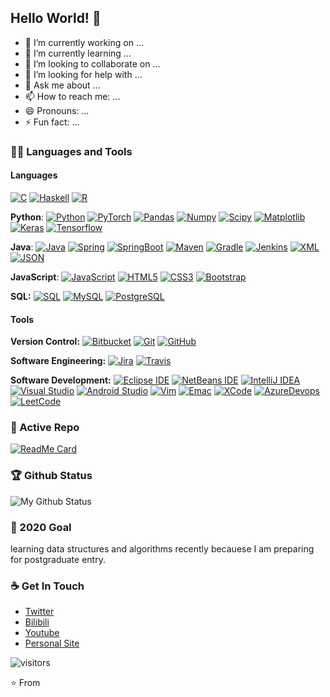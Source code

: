 ## Hello World! 👋

<!--
**Quananhle/Quananhle** is a ✨ _special_ ✨ repository because its `README.md` (this file) appears on your GitHub profile.

Here are some ideas to get you started:

- 🔭 I’m currently working on ...
- 🌱 I’m currently learning ...
- 👯 I’m looking to collaborate on ...
- 🤔 I’m looking for help with ...
- 💬 Ask me about ...
- 📫 How to reach me: ...
- 😄 Pronouns: ...
- ⚡ Fun fact: ...
-->

- 🔭 I’m currently working on ...
- 🌱 I’m currently learning ...
- 👯 I’m looking to collaborate on ...
- 🤔 I’m looking for help with ...
- 💬 Ask me about ...
- 📫 How to reach me: ...
- 😄 Pronouns: ...
- ⚡ Fun fact: ...

### 👨‍💻 Languages and Tools

#### Languages

  [![C](https://img.shields.io/badge/-A8B9CC?style=flat&logo=c&logoColor=white&link=https://github.com/Quananhle)](https://github.com/Quananhle)
  [![Haskell](https://img.shields.io/badge/-Haskell-purple?style=flat&logo=haskell&logoColor=white&link=https://github.com/Quananhle/Haskell---NLP)](https://github.com/Quananhle/Haskell---NLP)
  [![R](https://img.shields.io/badge/-R-blue?style=flat&logo=R&logoColor=white&link=https://github.com/Quananhle/Haskell---NLP)](https://github.com/Quananhle/Haskell---NLP)

  **Python**:
  [![Python](https://img.shields.io/badge/-Python-black?style=flat&logo=python&link=https://github.com/Quananhle/Python-AWS-TradingAI)](https://github.com/Quananhle/Python-AWS-TradingAI)
  [![PyTorch](https://img.shields.io/badge/-PyTorch-EE4C2C?style=flat&logo=PyTorch&link=https://github.com/Quananhle/Python-AWS-TradingAI)](https://github.com/Quananhle/Python-AWS-TradingAI)
  [![Pandas](https://img.shields.io/badge/-Pandas-150458?style=flat&logo=Pandas&link=https://github.com/Quananhle/Python-AWS-TradingAI)](https://github.com/Quananhle/Python-AWS-TradingAI)
  [![Numpy](https://img.shields.io/badge/-Numpy-lightgray?style=flat&logo=Numpy&logoColor=white&link=https://github.com/Quananhle/Python-AWS-TradingAI)](https://github.com/Quananhle/Python-AWS-TradingAI)
  [![Scipy](https://img.shields.io/badge/-Scipy-blue?style=flat&logo=Scipy&logoColor=white&link=https://github.com/Quananhle/Python-AWS-TradingAI)](https://github.com/Quananhle/Python-AWS-TradingAI)
  [![Matplotlib](https://img.shields.io/badge/-Matplotlib-black?style=flat&logo=Matplotlib&logoColor=white&link=https://github.com/Quananhle/Python-AWS-TradingAI)](https://github.com/Quananhle/Python-AWS-TradingAI)
  [![Keras](https://img.shields.io/badge/-Keras-D00000?style=flat&logo=Keras&link=https://github.com/Quananhle/Python-AWS-TradingAI)](https://github.com/Quananhle/Python-AWS-TradingAI)
  [![Tensorflow](https://img.shields.io/badge/-Tensorflow-gray?style=flat&logo=tensorflow&link=https://github.com/Quananhle/Python-AWS-TradingAI)](https://github.com/Quananhle/Python-AWS-TradingAI) 

  **Java**: 
  [![Java](https://img.shields.io/badge/Java-orange?style=flat&logo=java&logoColor=white&link=https://github.com/Quananhle/OOP-JAVA-and-Android-App-Developer)](https://github.com/Quananhle/OOP-JAVA-and-Android-App-Developer) 
  [![Spring](https://img.shields.io/badge/-Spring-lightgray?style=flat&logo=spring&link=https://github.com/Quananhle/Java-Web-Developer)](https://github.com/Quananhle/Java-Web-Developer)
  [![SpringBoot](https://img.shields.io/badge/-Springboot-black?style=flat&logo=springboot&link=https://github.com/Quananhle/Java-Web-Developer)](https://github.com/Quananhle/Java-Web-Developer)
  [![Maven](https://img.shields.io/badge/Apache-Maven-C71A36?style=flat&logo=apache-maven&link=hhttps://github.com/Quananhle/Java-Web-Developer)](https://github.com/Quananhle/Java-Web-Developer) 
  [![Gradle](https://img.shields.io/badge/Gradle-02303A?style=flat&logo=gradle&link=hhttps://github.com/Quananhle/Java-Web-Developer)](https://github.com/Quananhle/Java-Web-Developer)
  [![Jenkins](https://img.shields.io/badge/Jenkins-gray?style=flat&logo=jenkins&link=hhttps://github.com/Quananhle/Java-Web-Developer)](https://github.com/Quananhle/Java-Web-Developer) 
  [![XML](https://img.shields.io/badge/-XML-orange?style=flat&logo=xml&link=https://github.com/Quananhle/Java-Web-Developer)](https://github.com/Quananhle/Java-Web-Developer)
  [![JSON](https://img.shields.io/badge/-JSON-lightgray?style=flat&logo=json&link=https://github.com/Quananhle/Java-Web-Developer)](https://github.com/Quananhle/Java-Web-Developer)

  **JavaScript**: 
  [![JavaScript](https://img.shields.io/badge/-JavaScript-black?style=flat&logo=javascript&link=https://github.com/Quananhle/Front-End-Dev)](https://github.com/Quananhle/Front-End-Dev)
  [![HTML5](https://img.shields.io/badge/-HTML5-E34F26?style=flat&logo=html5&logoColor=white&link=https://github.com/Quananhle/Front-End-Dev)](https://github.com/Quananhle/Front-End-Dev) 
  [![CSS3](https://img.shields.io/badge/-CSS3-1572B6?style=flat&logo=css3&link=https://github.com/Quananhle/Front-End-Dev)](https://github.com/Quananhle/Front-End-Dev) 
  [![Bootstrap](https://img.shields.io/badge/-Bootstrap-purple?style=flat&logo=bootstrap&link=https://github.com/Quananhle/Front-End-Dev)](https://github.com/Quananhle/Front-End-Dev) 

  **SQL:**
  [![SQL](https://img.shields.io/badge/-SQL-orange?style=flat&logo=sql&link=https://github.com/Quananhle)](https://github.com/Quananhle)
  [![MySQL](https://img.shields.io/badge/-MySQL-lightgray?style=flat&logo=mysql&link=https://github.com/Quananhle)](https://github.com/Quananhle)
  [![PostgreSQL](https://img.shields.io/badge/-PostgreSQL-blue?style=flat&logo=postgresql&link=https://github.com/Quananhle)](https://github.com/Quananhle)

#### Tools

**Version Control:**
[![Bitbucket](https://img.shields.io/badge/-Bitbucket-blue?style=flat&logo=bitbucket&link=https://github.com/Quananhle)](https://github.com/Quananhle)
[![Git](https://img.shields.io/badge/-Git-black?style=flat&logo=git&link=https://github.com/Quananhle)](https://github.com/Quananhle) 
[![GitHub](https://img.shields.io/badge/-GitHub-181717?style=flat&logo=github&link=https://github.com/Quananhle)](https://github.com/Quananhle)

**Software Engineering:**
[![Jira](https://img.shields.io/badge/-Jira-0052CC?style=flat&logo=jira&link=https://github.com/Quananhle)](https://github.com/Quananhle)
[![Travis](https://img.shields.io/badge/-Travis-red?style=flat&logo=travis&link=https://github.com/Quananhle)](https://github.com/Quananhle) 

**Software Development:**
[![Eclipse IDE](https://img.shields.io/badge/Eclipse-darkblue?style=flat&logo=Eclipse-IDE&link=https://github.com/Quananhle)](https://github.com/Quananhle)
[![NetBeans IDE](https://img.shields.io/badge/NetBeans-black?style=flat&logo=Apache-NetBeans-IDE&logoColor=white&link=https://github.com/Quananhle)](https://github.com/Quananhle)
[![IntelliJ IDEA](https://img.shields.io/badge/IntelliJ-red?style=flat&logo=IntelliJ-IDEA&link=https://github.com/Quananhle)](https://github.com/Quananhle)
[![Visual Studio](https://img.shields.io/badge/Visual-Studio-purple?style=flat&logo=Visual-Studio-Code&link=https://github.com/Quananhle)](https://github.com/Quananhle)
[![Android Studio](https://img.shields.io/badge/Android-Studio-3DDC84?style=flat&logo=Android-Studio&link=https://github.com/Quananhle)](https://github.com/Quananhle)
[![Vim](https://img.shields.io/badge/Vim?style=flat&logo=jira&link=https://github.com/Quananhle)](https://github.com/Quananhle)
[![Emac](https://img.shields.io/badge/Emac?style=flat&logo=jira&link=https://github.com/Quananhle)](https://github.com/Quananhle)
[![XCode](https://img.shields.io/badge/Xcode-1575F9-blue?style=flat&logo=Xcode&link=https://github.com/Quananhle)](https://github.com/Quananhle)
[![AzureDevops](https://img.shields.io/badge/-AzureDevops-0175C2?style=flat&logo=azureDevops&link=https://github.com/Quananhle)](https://github.com/Quananhle)
[![LeetCode](https://img.shields.io/badge/-LeetCode-02569B?style=flat&logo=leetCode&link=https://github.com/Quananhle)](https://github.com/Quananhle)







### 👀 Active Repo
[![ReadMe Card](https://github-readme-stats.vercel.app/api/pin/?username=yubuntu0109&repo=leetcode-googtech)](https://github.com/yubuntu0109/leetcode-googtech)


### 🏆 Github Status
![My Github Status](https://github-readme-stats.vercel.app/api?username=YUbuntu0109&show_icons=true&hide_border=true)


### 🔭 2020 Goal
learning data structures and algorithms recently becauese I am preparing for postgraduate entry.


### ☕ Get In Touch
- [Twitter](https://twitter.com/ishacker_net)
- [Bilibili](https://space.bilibili.com/364361791)
- [Youtube](https://www.youtube.com/channel/UCQ2-QI7IYSSX2tpOjmjBatw)
- [Personal Site](https://ishacker.net)

![visitors](https://visitor-badge.glitch.me/badge?page_id=YUbuntu0109.YUbuntu0109)

⭐️ From 
